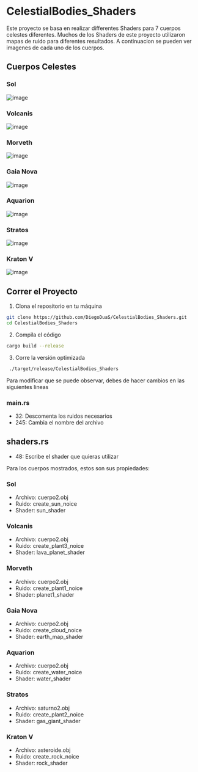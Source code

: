 # CelestialBodies_Shaders

Este proyecto se basa en realizar differentes Shaders para 7 cuerpos celestes diferentes. Muchos de los Shaders de este proyecto utilizaron mapas de ruido para diferentes resultados. A continuacion se pueden ver imagenes de cada uno de los cuerpos.

## Cuerpos Celestes

### Sol
![image](https://github.com/user-attachments/assets/6d569d0e-1773-483e-bee6-1970381f0e64)

### Volcanis
![image](https://github.com/user-attachments/assets/cab70bd9-7c82-4c7c-a574-928504807f7b)

### Morveth
![image](https://github.com/user-attachments/assets/5a48a534-8c88-44f6-b8eb-5def2a36ac86)

### Gaia Nova
![image](https://github.com/user-attachments/assets/1c08685e-eb2d-4301-a0b8-1262afe69efc)

### Aquarion
![image](https://github.com/user-attachments/assets/82f9e07c-05b8-407a-bb2b-89a5af983f16)

### Stratos
![image](https://github.com/user-attachments/assets/cb99323f-db96-4b48-8f98-5afcc27b504f)

### Kraton V
![image](https://github.com/user-attachments/assets/69796e9c-e7c1-4462-97fa-8dddb9845199)

## Correr el Proyecto 

1. Clona el repositorio en tu máquina
```bash
git clone https://github.com/DiegoDuaS/CelestialBodies_Shaders.git
cd CelestialBodies_Shaders
```

2. Compila el código
```bash
cargo build --release
```

3. Corre la versión optimizada
```bash
 ./target/release/CelestialBodies_Shaders
```

Para modificar que se puede observar, debes de hacer cambios en las siguientes lineas 

### main.rs
- 32: Descomenta los ruidos necesarios
- 245: Cambia el nombre del archivo

## shaders.rs
- 48: Escribe el shader que quieras utilizar 

Para los cuerpos mostrados, estos son sus propiedades:
### Sol
- Archivo: cuerpo2.obj
- Ruido: create_sun_noice
- Shader: sun_shader

### Volcanis
- Archivo: cuerpo2.obj
- Ruido: create_plant3_noice
- Shader: lava_planet_shader

### Morveth
- Archivo: cuerpo2.obj
- Ruido: create_plant1_noice
- Shader: planet1_shader

### Gaia Nova
- Archivo: cuerpo2.obj
- Ruido: create_cloud_noice
- Shader: earth_map_shader

### Aquarion
- Archivo: cuerpo2.obj
- Ruido: create_water_noice
- Shader: water_shader

### Stratos
- Archivo: saturno2.obj
- Ruido: create_plant2_noice
- Shader: gas_giant_shader

### Kraton V
- Archivo: asteroide.obj
- Ruido: create_rock_noice
- Shader:  rock_shader
